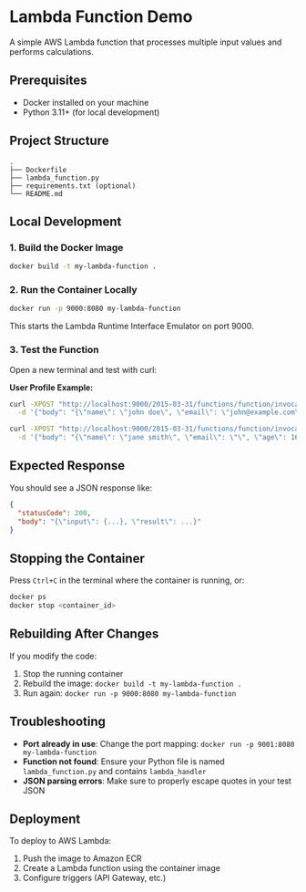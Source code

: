 # Lambda Function Demo

A simple AWS Lambda function that processes multiple input values and performs calculations.

## Prerequisites

- Docker installed on your machine
- Python 3.11+ (for local development)

## Project Structure

```
.
├── Dockerfile
├── lambda_function.py
├── requirements.txt (optional)
└── README.md
```

## Local Development

### 1. Build the Docker Image

```bash
docker build -t my-lambda-function .
```

### 2. Run the Container Locally

```bash
docker run -p 9000:8080 my-lambda-function
```

This starts the Lambda Runtime Interface Emulator on port 9000.

### 3. Test the Function

Open a new terminal and test with curl:

**User Profile Example:**
```bash
curl -XPOST "http://localhost:9000/2015-03-31/functions/function/invocations" \
  -d '{"body": "{\"name\": \"john doe\", \"email\": \"john@example.com\", \"age\": 28, \"interests\": [\"coding\", \"music\"]}"}'

curl -XPOST "http://localhost:9000/2015-03-31/functions/function/invocations" \
  -d '{"body": "{\"name\": \"jane smith\", \"email\": \"\", \"age\": 16, \"interests\": [\"gaming\"]}"}'
```

## Expected Response

You should see a JSON response like:

```json
{
  "statusCode": 200,
  "body": "{\"input\": {...}, \"result\": ...}"
}
```

## Stopping the Container

Press `Ctrl+C` in the terminal where the container is running, or:

```bash
docker ps
docker stop <container_id>
```

## Rebuilding After Changes

If you modify the code:

1. Stop the running container
2. Rebuild the image: `docker build -t my-lambda-function .`
3. Run again: `docker run -p 9000:8080 my-lambda-function`

## Troubleshooting

- **Port already in use**: Change the port mapping: `docker run -p 9001:8080 my-lambda-function`
- **Function not found**: Ensure your Python file is named `lambda_function.py` and contains `lambda_handler`
- **JSON parsing errors**: Make sure to properly escape quotes in your test JSON

## Deployment

To deploy to AWS Lambda:
1. Push the image to Amazon ECR
2. Create a Lambda function using the container image
3. Configure triggers (API Gateway, etc.)